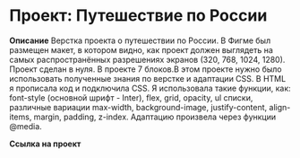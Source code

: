 # Проект: Путешествие по России

**Описание**
Верстка проекта о путешествии по России.
В Фигме был размещен макет, в котором видно, как проект должен выглядеть на самых распространённых разрешениях экранов (320, 768, 1024, 1280). Проект сделан в нуля. В проекте 7 блоков.В этом проекте нужно было использовать полученные знания по верстке и адаптации CSS. В HTML я прописала код и подключила CSS. Я использовала такие функции, как: font-style (основной шрифт - Inter), flex, grid, opacity, ul списки, различные вариации max-width, background-image, justify-content, align-items, margin, padding, z-index. Адаптацию произвела через функции @media.

**Ссылка на проект**


